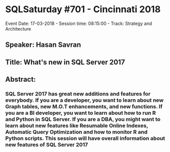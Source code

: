 # SQLSaturday #701 - Cincinnati 2018
Event Date: 17-03-2018 - Session time: 08:15:00 - Track: Strategy and Architecture
## Speaker: Hasan Savran
## Title: What's new in SQL Server 2017
## Abstract:
### SQL Server 2017 has great new additions and features for everybody. If you are a developer, you want to learn about new Graph tables, new M.O.T enhancements, and new functions. If you are a BI developer, you want to learn about how to run R and Python in SQL Server. If you are a DBA, you might want to learn about new features like Resumable Online Indexes, Automatic Query Optimization and how to monitor R and Python scripts. This session will have overall information about new features of SQL Server 2017
